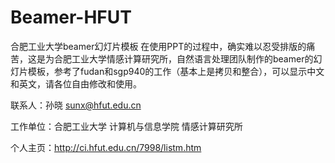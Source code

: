# Beamer-HFUT
合肥工业大学beamer幻灯片模板
在使用PPT的过程中，确实难以忍受排版的痛苦，这是为合肥工业大学情感计算研究所，自然语言处理团队制作的beamer的幻灯片模板，参考了fudan和sgp940的工作（基本上是拷贝和整合），可以显示中文和英文，请各位自由修改和使用。

联系人：孙晓 sunx@hfut.edu.cn 

工作单位：合肥工业大学 计算机与信息学院 情感计算研究所 

个人主页：http://ci.hfut.edu.cn/7998/listm.htm

